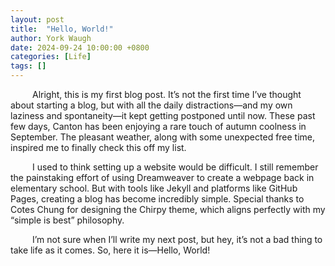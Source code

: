 ```yaml
---
layout: post
title:  "Hello, World!"
author: York Waugh
date: 2024-09-24 10:00:00 +0800
categories: [Life]
tags: []
---
```


&ensp;&ensp;&ensp;&ensp;&ensp;Alright, this is my first blog post. It’s not the first time I’ve thought about starting a blog, but with all the daily distractions—and my own laziness and spontaneity—it kept getting postponed until now. These past few days, Canton has been enjoying a rare touch of autumn coolness in September. The pleasant weather, along with some unexpected free time, inspired me to finally check this off my list.  
  
&ensp;&ensp;&ensp;&ensp;&ensp;I used to think setting up a website would be difficult. I still remember the painstaking effort of using Dreamweaver to create a webpage back in elementary school. But with tools like Jekyll and platforms like GitHub Pages, creating a blog has become incredibly simple. Special thanks to Cotes Chung for designing the Chirpy theme, which aligns perfectly with my “simple is best” philosophy.  
  
&ensp;&ensp;&ensp;&ensp;&ensp;I’m not sure when I’ll write my next post, but hey, it’s not a bad thing to take life as it comes. So, here it is—Hello, World!
